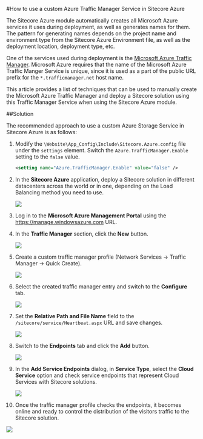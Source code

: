 
#How to use a custom Azure Traffic Manager Service in Sitecore Azure

The Sitecore Azure module automatically creates all Microsoft Azure services it uses during deployment, as well as generates names for them. The pattern for generating names depends on the project name and environment type from the Sitecore Azure Environment file, as well as the deployment location, deployment type, etc.

One of the services used during deployment is the [Microsoft Azure Traffic Manager](https://msdn.microsoft.com/en-us/library/azure/hh745750.aspx). Microsoft Azure requires that the name of the Microsoft Azure Traffic Manger Service is unique, since it is used as a part of the public URL prefix for the `*.trafficmanager.net` host name.

This article provides a list of techniques that can be used to manually create the Microsoft Azure Traffic Manager and deploy a Sitecore solution using this Traffic Manager Service when using the Sitecore Azure module.

##Solution

The recommended approach to use a custom Azure Storage Service in Sitecore Azure is as follows:

1. Modify the `\Website\App_Config\Include\Sitecore.Azure.config` file under the `settings` element. Switch the `Azure.TrafficManager.Enable` setting to the `false` value.

   ```xml
   <setting name="Azure.TrafficManager.Enable" value="false" />
   ```

2. In the **Sitecore Azure** application, deploy a Sitecore solution in different datacenters across the world or in one, depending on the Load Balancing method you need to use.

   ![](./media/how-to-use-a-custom-azure-traffic-manager-service-in-sitecore-azure/SitecoreAzure-01.png)
   
3. Log in to the **Microsoft Azure Management Portal** using the https://manage.windowsazure.com URL.

4. In the **Traffic Manager** section, click the **New** button.

   ![](./media/how-to-use-a-custom-azure-traffic-manager-service-in-sitecore-azure/AzureManagementPortal-01.png)

5. Create a custom traffic manager profile (Network Services -> Traffic Manager -> Quick Create).

   ![](./media/how-to-use-a-custom-azure-traffic-manager-service-in-sitecore-azure/AzureManagementPortal-02.png)
   
6. Select the created traffic manager entry and switch to the **Configure** tab.

   ![](./media/how-to-use-a-custom-azure-traffic-manager-service-in-sitecore-azure/AzureManagementPortal-03.png)
   
7. Set the **Relative Path and File Name** field to the `/sitecore/service/Heartbeat.aspx` URL and save changes.

   ![](./media/how-to-use-a-custom-azure-traffic-manager-service-in-sitecore-azure/AzureManagementPortal-04.png)
   
8. Switch to the **Endpoints** tab and click the **Add** button.

   ![](./media/how-to-use-a-custom-azure-traffic-manager-service-in-sitecore-azure/AzureManagementPortal-05.png)
   
9. In the **Add Service Endpoints** dialog, in **Service Type**, select the **Cloud Service** option and check service endpoints that represent Cloud Services with Sitecore solutions.

   ![](./media/how-to-use-a-custom-azure-traffic-manager-service-in-sitecore-azure/AzureManagementPortal-06.png)

10. Once the traffic manager profile checks the endpoints, it becomes online and ready to control the distribution of the visitors traffic to the Sitecore solution.

   ![](./media/how-to-use-a-custom-azure-traffic-manager-service-in-sitecore-azure/AzureManagementPortal-07.png)